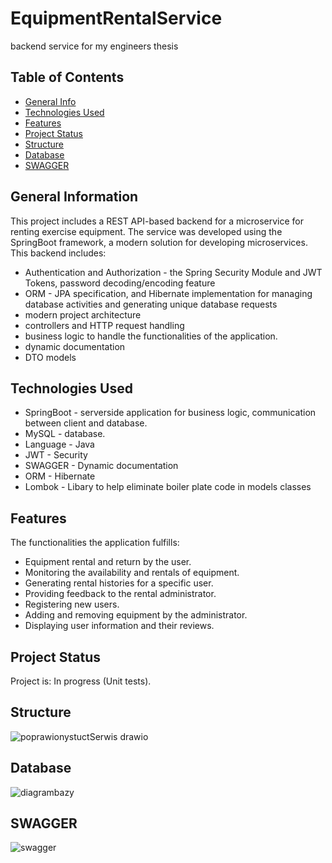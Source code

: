 # EquipmentRentalService
backend service for my engineers thesis


## Table of Contents
* [General Info](#general-information)
* [Technologies Used](#technologies-used)
* [Features](#features)
* [Project Status](#project-status)
* [Structure](#structure)
* [Database](#database)
* [SWAGGER](#swagger)

## General Information
This project includes a REST API-based backend for a microservice for renting exercise equipment.
The service was developed using the SpringBoot framework, a modern solution for developing microservices.
This backend includes:
- Authentication and Authorization - the Spring Security Module and JWT Tokens, password decoding/encoding feature
- ORM - JPA specification, and Hibernate implementation for managing database activities and generating unique database requests
- modern project architecture
- controllers and HTTP request handling
- business logic to handle the functionalities of the application.
- dynamic documentation
- DTO models

## Technologies Used
- SpringBoot - serverside application for business
  logic, communication between client and database. 
- MySQL - database. 
- Language - Java
- JWT - Security
- SWAGGER - Dynamic documentation
- ORM - Hibernate
- Lombok - Libary to help eliminate boiler plate code in models classes

## Features
The functionalities the application fulfills: 
- Equipment rental and return by the user.
- Monitoring the availability and rentals of equipment.
- Generating rental histories for a specific user.
- Providing feedback to the rental administrator.
- Registering new users.
- Adding and removing equipment by the administrator.
- Displaying user information and their reviews.

## Project Status
Project is: In progress (Unit tests).

## Structure
![poprawionystuctSerwis drawio](https://github.com/JagodaDawidowska/EquipmentRentalService/assets/107955890/498e5b16-a65a-4487-b9c0-db0e8b1e722c)

## Database
![diagrambazy](https://github.com/JagodaDawidowska/EquipmentRentalService/assets/107955890/180a8c07-566c-460d-9966-45d90d8ae623)

## SWAGGER
![swagger](https://github.com/JagodaDawidowska/EquipmentRentalService/assets/107955890/eaa75b00-cf02-4cd6-8ae7-4414ea28cedf)




